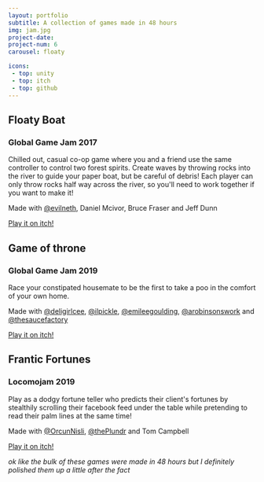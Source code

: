 ```yaml
---
layout: portfolio
subtitle: A collection of games made in 48 hours
img: jam.jpg
project-date: 
project-num: 6
carousel: floaty

icons:
 - top: unity  
 - top: itch
 - top: github
---
```


## Floaty Boat
### Global Game Jam 2017
Chilled out, casual co-op game where you and a friend use the same controller to control two forest spirits. Create waves by throwing rocks into the river to guide your paper boat, but be careful of debris! Each player can only throw rocks half way across the river, so you'll need to work together if you want to make it!

Made with [@evilneth](https://twitter.com/evilneth), Daniel Mcivor, Bruce Fraser and Jeff Dunn

[Play it on itch!](https://snootboop.itch.io/floaty-boat)

## Game of throne
### Global Game Jam 2019

Race your constipated housemate to be the first to take a poo in the comfort of your own home.

Made with [@deligirlcee](https://twitter.com/deligirlcee), [@ilpickle](https://twitter.com/ilpickle), [@emileegoulding](https://twitter.com/emileegoulding), [@arobinsonswork](https://twitter.com/arobinsonswork) and [@thesaucefactory](https://www.facebook.com/thesaucefactory/)

[Play it on itch!](https://snootboop.itch.io/got)

## Frantic Fortunes
### Locomojam 2019

Play as a dodgy fortune teller who predicts their client's fortunes by stealthily scrolling their facebook feed under the table while pretending to read their palm lines at the same time!

Made with [@OrcunNisli](https://twitter.com/OrcunNisli), [@thePlundr](https://twitter.com/thePlundr) and Tom Campbell

[Play it on itch!](https://snootboop.itch.io/frantic-fortunes)


*ok like the bulk of these games were made in 48 hours but I definitely polished them up a little after the fact*